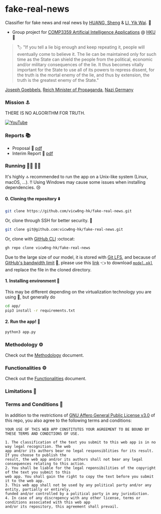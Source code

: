 # fake-real-news

Classifier for fake news and real news by [HUANG, Sheng](https://github.com/vicw0ng-hk) & [LI, Yik Wai](https://github.com/liyikwai). :handshake:

- Group project for [COMP3359 Artificial Intelligence Applications](https://www.cs.hku.hk/index.php/programmes/course-offered?infile=2020/comp3359.html, "COMP3359 Artificial Intelligence Applications [Section 2A, 2020]") @ [HKU](https://hku.hk, "The University of Hong Kong") :school:

> :label: "If you tell a lie big enough and keep repeating it, people will eventually come to believe it. The lie can be maintained only for such time as the State can shield the people from the political, economic and/or military consequences of the lie. It thus becomes vitally important for the State to use all of its powers to repress dissent, for the truth is the mortal enemy of the lie, and thus by extension, the truth is the greatest enemy of the State."

[Joseph Goebbels](https://en.wikipedia.org/wiki/Joseph_Goebbels), [Reich Minister of Propaganda](https://en.wikipedia.org/wiki/Reich_Ministry_of_Public_Enlightenment_and_Propaganda), [Nazi Germany](https://en.wikipedia.org/wiki/Nazi_Germany)

### Mission :anchor:

THERE IS NO ALGORITHM FOR TRUTH. 

[![YouTube](https://img.youtube.com/vi/leX541Dr2rU/0.jpg)](https://www.youtube.com/watch?v=leX541Dr2rU&t=3377s)



### Reports :books:

- Proposal :bookmark_tabs: [pdf](reports/proposal.pdf)
- Interim Report :bookmark_tabs: [pdf](reports/prototype.pdf)

### Running :running_man: :running_woman:

It's highly :top: recommended to run the app on a Unix-like system (Linux, macOS, ...). :bangbang: Using Windows may cause some issues when installing dependencies. :cry:

#### 0. Cloning the repository :arrow_down:

```bash
git clone https://github.com/vicw0ng-hk/fake-real-news.git
```

Or, clone through SSH for better security. :closed_lock_with_key:

```bash
git clone git@github.com:vicw0ng-hk/fake-real-news.git
```

Or, clone with [GitHub CLI](https://cli.github.com/) :octocat:

```bash
gh repo clone vicw0ng-hk/fake-real-news
```

Due to the large size of our model, it is stored with [Git LFS](https://docs.github.com/en/github/managing-large-files/versioning-large-files), and because of [GitHub's bandwidth limit](https://docs.github.com/en/github/managing-large-files/about-storage-and-bandwidth-usage) :construction:, please use this [link](https://drive.google.com/file/d/1iKYjwwRu4ihJApT1ZoZosCAPXkhX9qAk/view?usp=sharing) :point_left: to download [`model.pkl`](app/model/model.pkl) and replace the file in the cloned directory. 

#### 1. Installing environment :palm_tree:

This may be different depending on the virtualization technology you are using :shrug:, but generally do
```bash
cd app/
pip3 install -r requirements.txt
```

#### 2. Run the app! :bullettrain_front:

```bash
python3 app.py
```

### Methodology :gear:

Check out the [Methodology](METHOD.md) document.

### Functionalities :gear:

Check out the [Functionalities](FUNCTION.md) document. 

### Limitations :triangular_ruler:

### Terms and Conditions :scroll:

In addition to the restrictions of [GNU Affero General Public License v3.0](LICENSE) of this repo, you also agree to the following terms and conditions:

```
YOUR USE OF THIS WEB APP CONSTITUTES YOUR AGREEMENT TO BE BOUND BY THESE TERMS AND CONDITIONS OF USE.

1. The classification of the text you submit to this web app is in no way legal recognition. The web 
app and/or its authors bear no legal responsiblities for its result. If you choose to publish the 
result, the web app and/or its authors shall not bear any legal consequences relating to this action.  
2. You shall be liable for the legal reponsibilities of the copyright of the text you submit to this 
web app. You shall gain the right to copy the text before you submit it to the web app. 
3. This web app shall not be used by any political party and/or any entity, partially or entirely, 
funded and/or controlled by a political party in any jurisdiction. 
4. In case of any discrepency with any other license, terms or conditions associated with this web app 
and/or its repository, this agreement shall prevail. 
```
